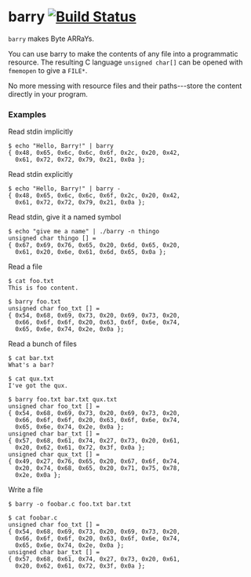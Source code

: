 barry [![Build Status](https://travis-ci.org/rubicks/barry.svg?branch=master)](https://travis-ci.org/rubicks/barry)
=======

```barry``` makes Byte ARRaYs.

You can use barry to make the contents of any file into a programmatic
resource. The resulting C language ```unsigned char[]``` can be opened with
```fmemopen``` to give a ```FILE*```.

No more messing with resource files and their paths---store the content directly
in your program.


### Examples

Read stdin implicitly

    $ echo "Hello, Barry!" | barry
    { 0x48, 0x65, 0x6c, 0x6c, 0x6f, 0x2c, 0x20, 0x42,
      0x61, 0x72, 0x72, 0x79, 0x21, 0x0a };

Read stdin explicitly

    $ echo "Hello, Barry!" | barry -
    { 0x48, 0x65, 0x6c, 0x6c, 0x6f, 0x2c, 0x20, 0x42,
      0x61, 0x72, 0x72, 0x79, 0x21, 0x0a };

Read stdin, give it a named symbol

    $ echo "give me a name" | ./barry -n thingo
    unsigned char thingo [] =
    { 0x67, 0x69, 0x76, 0x65, 0x20, 0x6d, 0x65, 0x20,
      0x61, 0x20, 0x6e, 0x61, 0x6d, 0x65, 0x0a };

Read a file

    $ cat foo.txt
    This is foo content.

    $ barry foo.txt
    unsigned char foo_txt [] =
    { 0x54, 0x68, 0x69, 0x73, 0x20, 0x69, 0x73, 0x20,
      0x66, 0x6f, 0x6f, 0x20, 0x63, 0x6f, 0x6e, 0x74,
      0x65, 0x6e, 0x74, 0x2e, 0x0a };

Read a bunch of files

    $ cat bar.txt
    What's a bar?

    $ cat qux.txt
    I've got the qux.

    $ barry foo.txt bar.txt qux.txt
    unsigned char foo_txt [] =
    { 0x54, 0x68, 0x69, 0x73, 0x20, 0x69, 0x73, 0x20,
      0x66, 0x6f, 0x6f, 0x20, 0x63, 0x6f, 0x6e, 0x74,
      0x65, 0x6e, 0x74, 0x2e, 0x0a };
    unsigned char bar_txt [] =
    { 0x57, 0x68, 0x61, 0x74, 0x27, 0x73, 0x20, 0x61,
      0x20, 0x62, 0x61, 0x72, 0x3f, 0x0a };
    unsigned char qux_txt [] =
    { 0x49, 0x27, 0x76, 0x65, 0x20, 0x67, 0x6f, 0x74,
      0x20, 0x74, 0x68, 0x65, 0x20, 0x71, 0x75, 0x78,
      0x2e, 0x0a };

Write a file

    $ barry -o foobar.c foo.txt bar.txt

    $ cat foobar.c
    unsigned char foo_txt [] =
    { 0x54, 0x68, 0x69, 0x73, 0x20, 0x69, 0x73, 0x20,
      0x66, 0x6f, 0x6f, 0x20, 0x63, 0x6f, 0x6e, 0x74,
      0x65, 0x6e, 0x74, 0x2e, 0x0a };
    unsigned char bar_txt [] =
    { 0x57, 0x68, 0x61, 0x74, 0x27, 0x73, 0x20, 0x61,
      0x20, 0x62, 0x61, 0x72, 0x3f, 0x0a };

